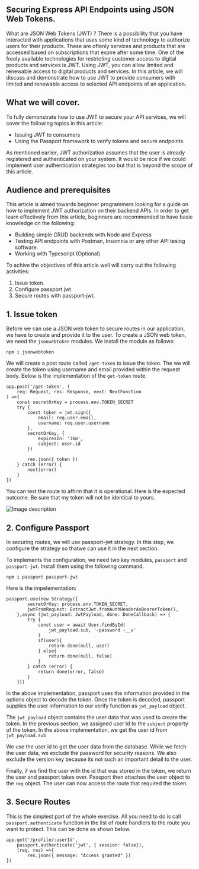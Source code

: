 ## Securing Express API Endpoints using JSON Web Tokens.

What are JSON Web Tokens (JWT) ? There is a possibility that you have interacted with applications that uses some kind of technology to authorize users for their products. These are oftenly services and products that are accessed based on subscriptions that expire after some time. One of the freely available technologies for restricting customer access to digital products and services is JWT. Using JWT, you can allow limited and renewable access to digital products and services. In this article, we will discuss and demonstrate how to use JWT to provide consumers with limited and renewable access to selected API endpoints of an application.


## What we will cover.
To fully demonstrate how to use JWT to secure your API services, we will cover the following topics in this article:

- Issuing JWT to consumers
- Using the Passport framework to verify tokens and secure endpoints.

As mentioned earlier, JWT authorization assumes that the user is already registered and authenticated on your system. It would be nice if we could implement user authentication strategies too but that is beyond the scope of this article. 

## Audience and prerequisites
This article is aimed towards beginner programmers looking for a guide on how to implement JWT authorization on their backend APIs. In order to get learn effectively from this article, beginners are recommended to have basic knowledge on the following:
- Building simple CRUD backends with Node and Express
- Testing API endpoints with Postman, Insomnia or any other API tesing software.
- Working with Typescript (Optional)


To achive the objectives of this article well will carry out the following activities:

1. Issue token.
2. Configure passport jwt
3. Secure routes with passport-jwt.


## 1. Issue token
Before we can use a JSON web token to secure routes in our application, we have to create and provide it to the user. To create a JSON web token, we need the `jsonwebtoken` modules. We install the module as follows:

```
npm i jsonwebtoken
```

We will create a post route called `/get-token` to issue the token. The we will create the token using username and email provided within the request body. Below is the implementation of the `get-token` route.

```
app.post('/get-token', (
    req: Request, res: Response, next: NextFunction
) =>{
    const secretOrKey = process.env.TOKEN_SECRET
    try {
        const token = jwt.sign({
			email: req.user.email, 
			username: req.user.username
		},
		secretOrKey, {
			expiresIn: '36m',
			subject: user.id
		})

        res.json({ token })
    } catch (error) {
        next(error)
    }
})
```
You can test the route to affirm that it is operational. Here is the expected outcome. Be sure that my token will not be identical to yours.

![Image description](https://dev-to-uploads.s3.amazonaws.com/uploads/articles/mvlo3i7w9lc4nwieoro4.png)

## 2. Configure Passport
In securing routes, we will use passport-jwt strategy. In this step, we configure the strategy so thatwe can use it in the next section. 

To implements the configuration, we need two key modules, `passport` and `passport-jwt`. Install them using the following command.

```
npm i passport passport-jwt
```

Here is the impelementation:

```
passport.use(new Strategy({
		secretOrKey: process.env.TOKEN_SECRET,
		jwtFromRequest: ExtractJwt.fromAuthHeaderAsBearerToken(),
	},async (jwt_payload: JwtPayload, done: DoneCallback) => {
		try {
			const user = await User.findById(
				jwt_payload.sub, '-password -__v'
			)
			if(user){
				return done(null, user)
			} else{
				return done(null, false)
			}
		} catch (error) {
			return done(error, false)
		}
  	}))
```
In the above implementation, passport uses the information provided in the options object to decode the token. Once the token is decoded, passport supplies the user information to our verify function as `jwt_payload` object.

The `jwt_payload` object contains the user data that was used to create the token. In the previous section, we assigned user Id to the `subject` property of the token. In the above implementation, we get the user id from `jwt_payload.sub`

We use the user id to get the user data from the database. While we fetch the user data, we exclude the password for security reasons. We also exclude the version key because its not such an important detail to the user.

Finally, if we find the user with the id that was stored in the token, we return the user and passport takes over. Passport then attaches the user object to the `req` object. The user can now access the route that required the token.

## 3. Secure Routes
This is the simplest part of the whole exercise. All you need to do is call `passport.authenticate` function in the list of route handlers to the route you want to protect. This can be done as shown below.

```
app.get('/profile/:userId', 
	passport.authenticate('jwt', { session: false}),
	(req, res) =>{
		res.json({ message: "Access granted" })
})
```
 